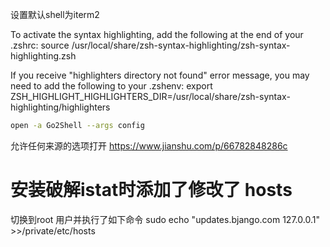 设置默认shell为iterm2

To activate the syntax highlighting, add the following at the end of your .zshrc:
  source /usr/local/share/zsh-syntax-highlighting/zsh-syntax-highlighting.zsh

If you receive "highlighters directory not found" error message,
you may need to add the following to your .zshenv:
  export ZSH_HIGHLIGHT_HIGHLIGHTERS_DIR=/usr/local/share/zsh-syntax-highlighting/highlighters

```bash
open -a Go2Shell --args config
```



允许任何来源的选项打开 https://www.jianshu.com/p/66782848286c

# 安装破解istat时添加了修改了 hosts

切换到root 用户并执行了如下命令 sudo echo "updates.bjango.com 127.0.0.1" >>/private/etc/hosts

